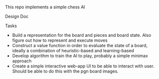 This repo implements a simple chess AI


Design Doc

Tasks

- Build a representation for the board and pieces and board state. Also 
figure out how to represent and execute moves
- Construct a value function in order to evaluate the state of a board, ideally
a combination of heuristic-based and learning-based
- Develop algorithm to train the AI to play, probably a simple minimax approach
- Create a simple interactive web-app UI to be able to interact with user. Should
be able to do this with the pgn board images.


